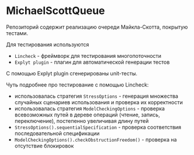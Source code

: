# MichaelScottQueue

Репозиторий содержит реализацию очереди Майкла-Скотта, покрытую тестами.

Для тестирования используются 
* `Lincheck` - фреймворк для тестирования многопоточности
* `Explyt plugin` - плагин для автоматической генерации тестов

С помощью Explyt plugin сгенерированы unit-тесты.

Чуть подробнее про тестирование с помощью Lincheck:
* использовалась стратегия `StressOptions` - генерация множества случайных сценариев использования и проверка их корректности
* использовалась стратегия `ModelCheckingOptions` - проверка всевозможных путей в дереве операций (чтение, запись, переключение), постепенно увеличивая длину путей
* `StressOptions().sequentialSpecification` - проверка соответствия последовательной спецификации
* `ModelCheckingOptions().checkObstructionFreedom()` - проверка на отсутствие блокировок
